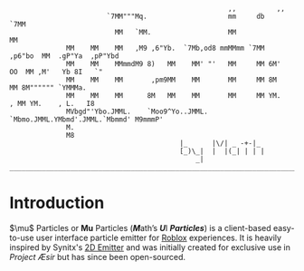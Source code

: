 ```                                              
                                                      ,,          ,,                  
                        `7MM"""Mq.                    mm     db        `7MM                  
                          MM   `MM.                   MM                 MM                  
              MM    MM    MM   ,M9 ,6"Yb.  `7Mb,od8 mmMMmm `7MM  ,p6"bo  MM  .gP"Ya  ,pP"Ybd 
              MM    MM    MMmmdM9 8)   MM    MM' "'   MM     MM 6M'  OO  MM ,M'   Yb 8I   `" 
              MM    MM    MM       ,pm9MM    MM       MM     MM 8M       MM 8M"""""" `YMMMa. 
              MM    MM    MM      8M   MM    MM       MM     MM YM.    , MM YM.    , L.   I8 
              MVbgd"'Ybo.JMML.    `Moo9^Yo..JMML.     `Mbmo.JMML.YMbmd'.JMML.`Mbmmd' M9mmmP' 
              M.                                                                             
              M8           
                                          |_      |\/| _ -+-|_ 
                                          [_)\_|  |  |(_| | | |
                                              _|
__________________________________________________________________________________________________________

```
# Introduction
$\mu\$ Particles or **Mu** Particles (***M***ath’s ***U***I ***Particles***) is a client-based easy-to-use user interface particle emitter for [Roblox](https://en.wikipedia.org/wiki/Roblox) experiences. It is heavily inspired by Synitx's [2D Emitter](https://github.com/Synitx/2D-Emitter-2) and was initially created for exclusive use in *Project Æsir* but has since been open-sourced.
